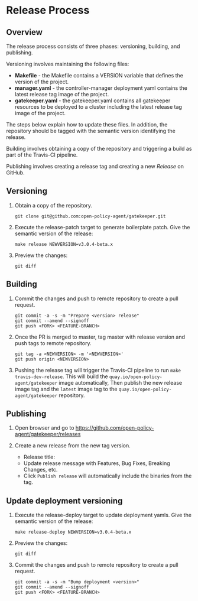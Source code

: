 # Release Process

## Overview

The release process consists of three phases: versioning, building, and publishing.

Versioning involves maintaining the following files:
- **Makefile** - the Makefile contains a VERSION variable that defines the version of the project.
- **manager.yaml** - the controller-manager deployment yaml contains the latest release tag image of the project.
- **gatekeeper.yaml** - the gatekeeper.yaml contains all gatekeeper resources to be deployed to a cluster including the latest release tag image of the project.

The steps below explain how to update these files. In addition, the repository should be tagged with the semantic version identifying the release.

Building involves obtaining a copy of the repository and triggering a build as part of the Travis-CI pipeline.

Publishing involves creating a release tag and creating a new *Release* on GitHub.

## Versioning

1. Obtain a copy of the repository.

	```
	git clone git@github.com:open-policy-agent/gatekeeper.git
	```

1. Execute the release-patch target to generate boilerplate patch. Give the semantic version of the release:

	```
	make release NEWVERSION=v3.0.4-beta.x
	```
1. Preview the changes:

	```
	git diff
	```

## Building

1. Commit the changes and push to remote repository to create a pull request.

	```
	git commit -a -s -m "Prepare <version> release"
    git commit --amend --signoff
	git push <FORK> <FEATURE-BRANCH>
	```

1. Once the PR is merged to master, tag master with release version and push tags to remote repository.

	```
	git tag -a <NEWVERSION> -m '<NEWVERSION>'
	git push origin <NEWVERSION>
	```

1. Pushing the release tag will trigger the Travis-CI pipeline to run `make travis-dev-release`. 
This will build the `quay.io/open-policy-agent/gatekeeper` image automatically, Then publish the new release image tag and the `latest` image tag 
to the `quay.io/open-policy-agent/gatekeeper` repository.

## Publishing

1. Open browser and go to https://github.com/open-policy-agent/gatekeeper/releases

1. Create a new release from the new tag version.
	- Release title: <NEWVERSION>
    - Update release message with Features, Bug Fixes, Breaking Changes, etc.
	- Click `Publish release` will automatically include the binaries from the tag.

## Update deployment versioning

1. Execute the release-deploy target to update deployment yamls. Give the semantic version of the release:

	```
	make release-deploy NEWVERSION=v3.0.4-beta.x
	```
1. Preview the changes:

	```
	git diff
	```
1. Commit the changes and push to remote repository to create a pull request.

	```
	git commit -a -s -m "Bump deployment <version>"
    git commit --amend --signoff
	git push <FORK> <FEATURE-BRANCH>
	```
